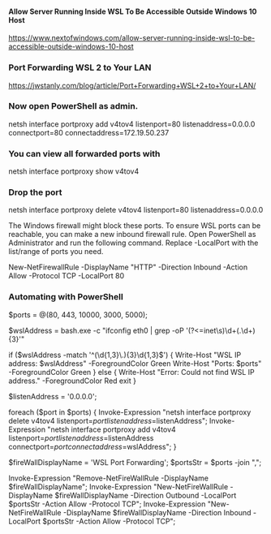 #### Allow Server Running Inside WSL To Be Accessible Outside Windows 10 Host
https://www.nextofwindows.com/allow-server-running-inside-wsl-to-be-accessible-outside-windows-10-host

### Port Forwarding WSL 2 to Your LAN
https://jwstanly.com/blog/article/Port+Forwarding+WSL+2+to+Your+LAN/

### Now open PowerShell as admin.
netsh interface portproxy add v4tov4 listenport=80 listenaddress=0.0.0.0 connectport=80 connectaddress=172.19.50.237

### You can view all forwarded ports with 
netsh interface portproxy show v4tov4

### Drop the port
netsh interface portproxy delete v4tov4 listenport=80 listenaddress=0.0.0.0

The Windows firewall might block these ports. To ensure WSL ports can be reachable, you can make a new inbound firewall rule. Open PowerShell as Administrator and run the following command. Replace -LocalPort with the list/range of ports you need.

New-NetFirewallRule -DisplayName "HTTP" -Direction Inbound -Action Allow -Protocol TCP -LocalPort 80

### Automating with PowerShell
$ports = @(80, 443, 10000, 3000, 5000);

$wslAddress = bash.exe -c "ifconfig eth0 | grep -oP '(?<=inet\s)\d+(\.\d+){3}'"

if ($wslAddress -match '^(\d{1,3}\.){3}\d{1,3}$') {
  Write-Host "WSL IP address: $wslAddress" -ForegroundColor Green
  Write-Host "Ports: $ports" -ForegroundColor Green
}
else {
  Write-Host "Error: Could not find WSL IP address." -ForegroundColor Red
  exit
}

$listenAddress = '0.0.0.0';

foreach ($port in $ports) {
  Invoke-Expression "netsh interface portproxy delete v4tov4 listenport=$port listenaddress=$listenAddress";
  Invoke-Expression "netsh interface portproxy add v4tov4 listenport=$port listenaddress=$listenAddress connectport=$port connectaddress=$wslAddress";
}

$fireWallDisplayName = 'WSL Port Forwarding';
$portsStr = $ports -join ",";

Invoke-Expression "Remove-NetFireWallRule -DisplayName $fireWallDisplayName";
Invoke-Expression "New-NetFireWallRule -DisplayName $fireWallDisplayName -Direction Outbound -LocalPort $portsStr -Action Allow -Protocol TCP";
Invoke-Expression "New-NetFireWallRule -DisplayName $fireWallDisplayName -Direction Inbound -LocalPort $portsStr -Action Allow -Protocol TCP";